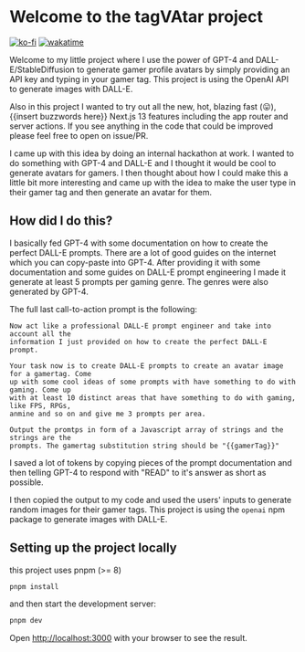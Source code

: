 # Welcome to the tagVAtar project

[![ko-fi](https://ko-fi.com/img/githubbutton_sm.svg)](https://ko-fi.com/I2I7KTF35)
[![wakatime](https://wakatime.com/badge/user/0723bbca-bed4-44e0-90be-413a9eff4dfb/project/290426db-b763-4cdc-8da6-d09087d9e561.svg?style=for-the-badge)](https://wakatime.com/badge/user/0723bbca-bed4-44e0-90be-413a9eff4dfb/project/290426db-b763-4cdc-8da6-d09087d9e561)

Welcome to my little project where I use the power of GPT-4 and DALL-E/StableDiffusion to
generate gamer profile avatars by simply providing an API key and typing in your gamer
tag. This project is using the OpenAI API to generate images with DALL-E.

Also in this project I wanted to try out all the new, hot, blazing fast (😛),
{{insert buzzwords here}} Next.js 13 features including the app router and server actions.
If you see anything in the code that could be improved please feel free to open on
issue/PR.

I came up with this idea by doing an internal hackathon at work. I wanted to do something
with GPT-4 and DALL-E and I thought it would be cool to generate avatars for gamers. I
then thought about how I could make this a little bit more interesting and came up with
the idea to make the user type in their gamer tag and then generate an avatar for them.

## How did I do this?

I basically fed GPT-4 with some documentation on how to create the perfect DALL-E prompts.
There are a lot of good guides on the internet which you can copy-paste into GPT-4. After
providing it with some documentation and some guides on DALL-E prompt engineering I made
it generate at least 5 prompts per gaming genre. The genres were also generated by GPT-4.

The full last call-to-action prompt is the following:

```
Now act like a professional DALL-E prompt engineer and take into account all the
information I just provided on how to create the perfect DALL-E prompt.

Your task now is to create DALL-E prompts to create an avatar image for a gamertag. Come
up with some cool ideas of some prompts with have something to do with gaming. Come up
with at least 10 distinct areas that have something to do with gaming, like FPS, RPGs,
anmine and so on and give me 3 prompts per area.

Output the promtps in form of a Javascript array of strings and the strings are the
prompts. The gamertag substitution string should be "{{gamerTag}}"
```

I saved a lot of tokens by copying pieces of the prompt documentation and then telling
GPT-4 to respond with "READ" to it's answer as short as possible.

I then copied the output to my code and used the users' inputs to generate random images
for their gamer tags. This project is using the `openai` npm package to generate images
with DALL-E.

## Setting up the project locally

this project uses pnpm (>= 8)

```bash
pnpm install
```

and then start the development server:

```bash
pnpm dev
```

Open [http://localhost:3000](http://localhost:3000) with your browser to see the result.
